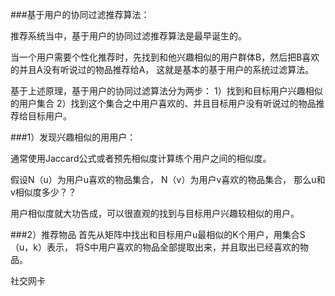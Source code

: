 ###基于用户的协同过滤推荐算法：

推荐系统当中，基于用户的协同过滤推荐算法是最早诞生的。

当一个用户需要个性化推荐时，先找到和他兴趣相似的用户群体B，然后把B喜欢的并且A没有听说过的物品推荐给A，
这就是基本的基于用户的系统过滤算法。

基于上述原理，基于用户的协同过滤算法分为两步：
1）找到和目标用户兴趣相似的用户集合
2）找到这个集合之中用户喜欢的、并且目标用户没有听说过的物品推荐给目标用户。

###1）发现兴趣相似的用用户：

通常使用Jaccard公式或者预先相似度计算练个用户之间的相似度。

假设N（u）为用户u喜欢的物品集合，
    N（v）为用户v喜欢的物品集合，
    那么u和v相似度多少？？

用户相似度就大功告成，可以很直观的找到与目标用户兴趣较相似的用户。

###2）推荐物品
首先从矩阵中找出和目标用户u最相似的K个用户，用集合S（u，k）表示，
将S中用户喜欢的物品全部提取出来，并且取出已经喜欢的物品。


社交网卡












